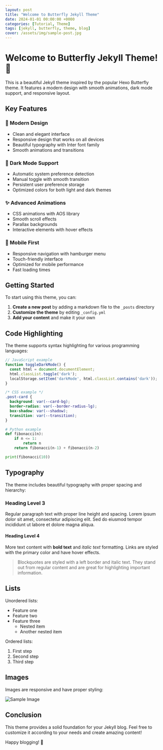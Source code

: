 ```yaml
---
layout: post
title: "Welcome to Butterfly Jekyll Theme"
date: 2024-01-01 00:00:00 +0000
categories: [Tutorial, Theme]
tags: [jekyll, butterfly, theme, blog]
cover: /assets/img/sample-post.jpg
---
```


# Welcome to Butterfly Jekyll Theme! 🦋

This is a beautiful Jekyll theme inspired by the popular Hexo Butterfly theme. It features a modern design with smooth animations, dark mode support, and responsive layout.

## Key Features

### 🎨 Modern Design
- Clean and elegant interface
- Responsive design that works on all devices
- Beautiful typography with Inter font family
- Smooth animations and transitions

### 🌙 Dark Mode Support
- Automatic system preference detection
- Manual toggle with smooth transition
- Persistent user preference storage
- Optimized colors for both light and dark themes

### ✨ Advanced Animations
- CSS animations with AOS library
- Smooth scroll effects
- Parallax backgrounds
- Interactive elements with hover effects

### 📱 Mobile First
- Responsive navigation with hamburger menu
- Touch-friendly interface
- Optimized for mobile performance
- Fast loading times

## Getting Started

To start using this theme, you can:

1. **Create a new post** by adding a markdown file to the `_posts` directory
2. **Customize the theme** by editing `_config.yml`
3. **Add your content** and make it your own

## Code Highlighting

The theme supports syntax highlighting for various programming languages:

```javascript
// JavaScript example
function toggleDarkMode() {
  const html = document.documentElement;
  html.classList.toggle('dark');
  localStorage.setItem('darkMode', html.classList.contains('dark'));
}
```

```css
/* CSS example */
.post-card {
  background: var(--card-bg);
  border-radius: var(--border-radius-lg);
  box-shadow: var(--shadow);
  transition: var(--transition);
}
```

```python
# Python example
def fibonacci(n):
    if n <= 1:
        return n
    return fibonacci(n-1) + fibonacci(n-2)

print(fibonacci(10))
```

## Typography

The theme includes beautiful typography with proper spacing and hierarchy:

### Heading Level 3
Regular paragraph text with proper line height and spacing. Lorem ipsum dolor sit amet, consectetur adipiscing elit. Sed do eiusmod tempor incididunt ut labore et dolore magna aliqua.

#### Heading Level 4
More text content with **bold text** and *italic text* formatting. Links are styled with the primary color and have hover effects.

> Blockquotes are styled with a left border and italic text.
> They stand out from regular content and are great for highlighting important information.

## Lists

Unordered lists:
- Feature one
- Feature two
- Feature three
  - Nested item
  - Another nested item

Ordered lists:
1. First step
2. Second step
3. Third step

## Images

Images are responsive and have proper styling:

![Sample Image](/assets/img/sample-image.jpg)

## Conclusion

This theme provides a solid foundation for your Jekyll blog. Feel free to customize it according to your needs and create amazing content!

Happy blogging! 🚀
